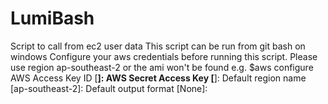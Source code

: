 # LumiBash
Script to call from ec2 user data
This script can be run from git bash on windows
Configure your aws credentials before running this script. Please use region ap-southeast-2 or the ami won't be found
e.g. $aws configure
AWS Access Key ID [********************]:
AWS Secret Access Key [********************]:
Default region name [ap-southeast-2]: 
Default output format [None]:

